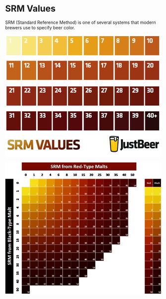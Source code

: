 # SRM Values

SRM (Standard Reference Method) is one of several systems that modern brewers use to specify beer color.

![](img/srm-values.jpg)

![](img/srm-for-malts.png)